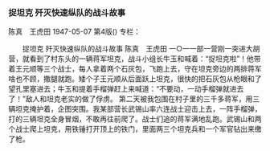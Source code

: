 ### 捉坦克  歼灭快速纵队的战斗故事
陈真　王虎田
1947-05-07
第4版()
专栏：

　　捉坦克
    歼灭快速纵队的战斗故事
    陈真　王虎田
    一○一一部一营刚一突进大胡营，就看到了村东头的一辆蒋军坦克，战斗小组长牛玉和喊着：“捉坦克啦”！他带着王元顺等三个战士，每人拿着两个石灰包，飞跑上去，守在坦克旁边的两排蒋军啥也不顾，撒腿就跑。矮个子王元顺从后面跃上坦克，很快的把石灰包从枪眼和了望孔里塞进去；牛玉和提着手榴弹赶上来喊道：“不要动，一动手榴弹就进去了！”敌人和坦克老实的做了俘虏。
    第二天被我包围在村子里的三千多蒋军，用三辆坦克掩护着，企图突围。我某部营长武锡山率六连战士迎击上去，一阵手榴弹，打的三辆坦克全身冒烟，不敢再往前爬了。战士们追的蒋军满地乱跑。武锡山和两个战士爬上坦克，用铁锤打开顶上的铁门，里面两三个坦克兵和一个军官钻出来缴了枪。
